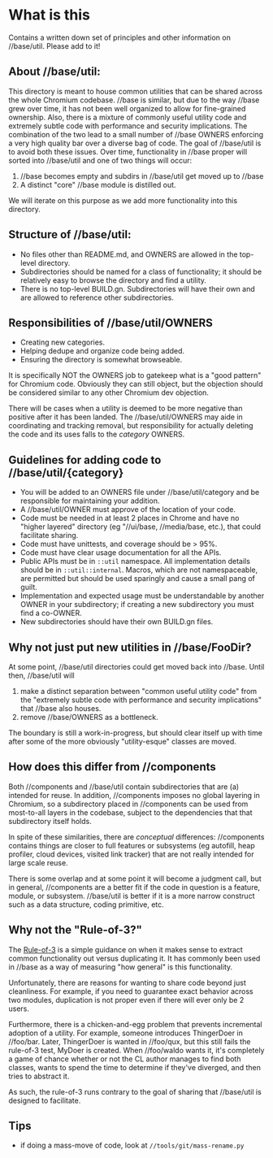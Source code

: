 # What is this
Contains a written down set of principles and other information on //base/util.
Please add to it!

## About //base/util:

This directory is meant to house common utilities that can be shared across the
whole Chromium codebase. //base is similar, but due to the way //base grew over
time, it has not been well organized to allow for fine-grained ownership. Also,
there is a mixture of commonly useful utility code and extremely subtle code
with performance and security implications. The combination of the two lead to
a small number of //base OWNERS enforcing a very high quality bar over a
diverse bag of code. The goal of //base/util is to avoid both these issues.
Over time, functionality in //base proper will sorted into //base/util and
one of two things will occur:

   1. //base becomes empty and subdirs in //base/util get moved up to //base
   2. A distinct "core" //base module is distilled out.

We will iterate on this purpose as we add more functionality into this
directory.

## Structure of //base/util:

  * No files other than README.md, and OWNERS are allowed in the top-level
    directory.
  * Subdirectories should be named for a class of functionality; it should
    be relatively easy to browse the directory and find a utility.
  * There is no top-level BUILD.gn. Subdirectories will have their own and
    are allowed to reference other subdirectories.

## Responsibilities of //base/util/OWNERS

  * Creating new categories.
  * Helping dedupe and organize code being added.
  * Ensuring the directory is somewhat browseable.

It is specifically NOT the OWNERS job to gatekeep what is a "good pattern"
for Chromium code. Obviously they can still object, but the objection
should be considered similar to any other Chromium dev objection.

There will be cases when a utility is deemed to be more negative than
positive after it has been landed. The //base/util/OWNERS may aide in
coordinating and tracking removal, but responsibility for actually
deleting the code and its uses falls to the *category* OWNERS.

## Guidelines for adding code to //base/util/{category}

  * You will be added to an OWNERS file under //base/util/category and be
    responsible for maintaining your addition.
  * A //base/util/OWNER must approve of the location of your code.
  * Code must be needed in at least 2 places in Chrome and have no "higher
    layered" directory (eg "//ui/base, //media/base, etc.), that could
    facilitate sharing.
  * Code must have unittests, and coverage should be > 95%.
  * Code must have clear usage documentation for all the APIs.
  * Public APIs must be in `::util` namespace. All implementation details
    should be in `::util::internal`. Macros, which are not namespaceable,
    are permitted but should be used sparingly and cause a small pang of guilt.
  * Implementation and expected usage must be understandable by another OWNER
    in your subdirectory; if creating a new subdirectory you must find a
    co-OWNER.
  * New subdirectories should have their own BUILD.gn files.


## Why not just put new utilities in //base/FooDir?

At some point, //base/util directories could get moved back into //base.
Until then, //base/util will

  1. make a distinct separation between "common useful utility code" from the
     "extremely subtle code with performance and security implications" that //base
     also houses.
  2. remove //base/OWNERS as a bottleneck.

The boundary is still a work-in-progress, but should clear itself up with time
after some of the more obviously "utility-esque" classes are moved.


## How does this differ from //components
Both //components and //base/util contain subdirectories that are (a) intended
for reuse. In addition, //components imposes no global layering in Chromium, so
a subdirectory placed in //components can be used from most-to-all layers in the
codebase, subject to the dependencies that that subdirectory itself holds.

In spite of these similarities, there are *conceptual* differences: //components
contains things are closer to full features or subsystems (eg autofill, heap
profiler, cloud devices, visited link tracker) that are not really intended for
large scale reuse.

There is some overlap and at some point it will become a judgment call, but
in general, //components are a better fit if the code in question is a feature,
module, or subsystem.  //base/util is better if it is a more narrow construct
such as a data structure, coding primitive, etc.


## Why not the "Rule-of-3?"

The [Rule-of-3](https://en.wikipedia.org/wiki/Rule_of_three_%28computer_programming%29)
is a simple guidance on when it makes sense to extract common functionality out
versus duplicating it. It has commonly been used in //base as a way of measuring
"how general" is this functionality.

Unfortunately, there are reasons for wanting to share code beyond just
cleanliness. For example, if you need to guarantee exact behavior across
two modules, duplication is not proper even if there will ever only be 2
users.

Furthermore, there is a chicken-and-egg problem that prevents incremental
adoption of a utility. For example, someone introduces ThingerDoer in
//foo/bar. Later, ThingerDoer is wanted in //foo/qux, but this still fails
the rule-of-3 test, MyDoer is created. When //foo/waldo wants it, it's
completely a game of chance whether or not the CL author manages to find
both classes, wants to spend the time to determine if they've diverged,
and then tries to abstract it.

As such, the rule-of-3 runs contrary to the goal of sharing that
//base/util is designed to facilitate.

## Tips
  * if doing a mass-move of code, look at `//tools/git/mass-rename.py`
